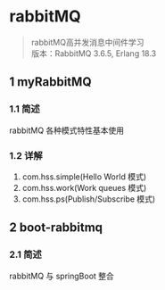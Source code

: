 # rabbitMQ
> rabbitMQ高并发消息中间件学习  
> 版本：RabbitMQ 3.6.5, Erlang 18.3
## 1 myRabbitMQ
### 1.1 简述
rabbitMQ 各种模式特性基本使用

### 1.2 详解
1. com.hss.simple(Hello World 模式)
2. com.hss.work(Work queues 模式)
3. com.hss.ps(Publish/Subscribe 模式)

## 2 boot-rabbitmq
### 2.1 简述
rabbitMQ 与 springBoot 整合